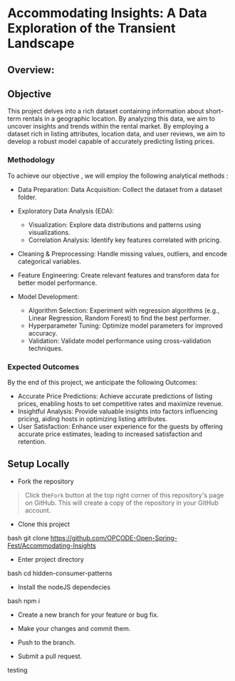 # Accommodating Insights: A Data Exploration of the Transient Landscape

## Overview:

## Objective

This project delves into a rich dataset containing information about short-term rentals in a geographic location. By analyzing this data, we aim to uncover insights and trends within the rental market. By employing a dataset rich in listing attributes, location data, and user reviews, we aim to develop a robust model capable of accurately predicting listing prices.

### Methodology 

To achieve our objective , we will employ the following analytical methods :

* Data Preparation:
Data Acquisition: Collect the dataset from a dataset folder.

* Exploratory Data Analysis (EDA):
    * Visualization: Explore data distributions and patterns using visualizations.
    * Correlation Analysis: Identify key features correlated with pricing.

* Cleaning & Preprocessing: Handle missing values, outliers, and encode categorical variables.
* Feature Engineering: Create relevant features and transform data for better model performance.

* Model Development:
    *   Algorithm Selection: Experiment with regression algorithms (e.g., Linear Regression, Random Forest) to find the best performer.
    *  Hyperparameter Tuning: Optimize model parameters for improved accuracy.
    * Validation: Validate model performance using cross-validation techniques.

### Expected Outcomes

By the end of this project, we anticipate the following Outcomes:

* Accurate Price Predictions: Achieve accurate predictions of listing prices, enabling hosts to set competitive rates and maximize revenue.
* Insightful Analysis: Provide valuable insights into factors influencing pricing, aiding hosts in optimizing listing attributes.
* User Satisfaction: Enhance user experience for the guests by offering accurate price estimates, leading to increased satisfaction and retention.

## Setup Locally

* Fork the repository

> Click the`Fork` button at the top right corner of this repository's page on GitHub. This will create a copy of the repository in your GitHub account.

* Clone this project

bash
git clone https://github.com/OPCODE-Open-Spring-Fest/Accommodating-Insights


* Enter project directory

bash
cd hidden-consumer-patterns


* Install the nodeJS dependecies

bash
npm i


* Create a new branch for your feature or bug fix.

* Make your changes and commit them.

* Push to the branch.

* Submit a pull request.

testing